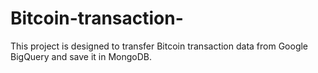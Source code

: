 # Bitcoin-transaction-
This project is designed to transfer Bitcoin transaction data from Google BigQuery and save it in MongoDB.
